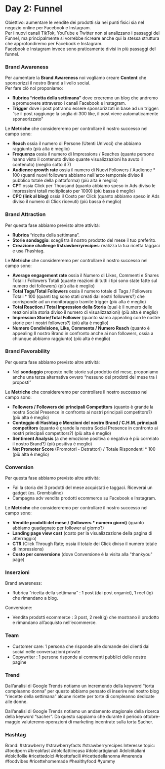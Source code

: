 # Day 2: Funnel

Obiettivo: aumentare le vendite dei prodotti sia nei punti fisici sia nel negozio online per Facebook e Instagram. <br>
Per i nuovi canali TikTok, YouTube e Twitter non si analizzano i passaggi del Funnel, ma principalmente si vorrebbe ricreare anche qui la stessa struttura che approfondiremo per Facebook e Instagram. <br>
Facebook e Instagram invece sono praticamente divisi in più passaggi del funnel. 

### Brand Awareness
Per aumentare la <b>Brand Awareness</b> noi vogliamo creare <b>Content</b> che sponsorizzi il nostro Brand a livello social. <br>
Per fare ciò noi proponiamo:
- <b>Rubrica “ricetta della settimana”</b> dove creeremo un blog che andremo a promuovere attraverso i canali Facebook e Instagram.  
- <b>Trigger</b> dove i post potranno essere sponsorizzati in base ad un trigger: “se il post raggiunge la soglia di 300 like, il post viene automaticamente sponsorizzato”

Le <b>Metriche</b> che considereremo per controllare il nostro successo nel campo sono:
- <b>Reach</b> ossia il numero di Persone (Utenti Univoci) che abbiamo raggiunto (più alta è meglio)
- <b>Frequenza</b> ossia il numero di Impressions / Reaches (quante persone hanno visto il contenuto diviso quante visualizzazioni ha avuto il contenuto) (meglio sotto il 7)
- <b>Audience growth rate</b> ossia il numero di Nuovi Followers / Audience * 100 (quanti nuovi followers abbiamo nell'arco temporale diviso il pubblico totale della piattaforma) (più alta è meglio)
- <b>CPT</b> ossia Click per Thousand (quanto abbiamo speso in Ads diviso le impressioni totali moltiplicato per 1000) (più bassa è meglio)
- <b>CPC (link al blog)</b> ossia il Costo per Click (quanto abbiamo speso in Ads diviso il numero di Click ricevuti) (più bassa è meglio)

  
### Brand Attraction
Per questa fase abbiamo previsto altre attività:
- <b>Rubrica</b> “ricetta della settimana”.
- <b>Storie sondaggio</b>: scegli tra il nostro prodotto del mese il tuo preferito.
- <b>Creazione challenge #strawberryrecipes</b>: realizza la tua ricetta taggaci e usa l’hashtag.

Le <b>Metriche</b> che considereremo per controllare il nostro successo nel campo sono:
- <b>Average engagement rate</b> ossia il Numero di Likes, Commenti e Shares Totali / Followers Totali (quante reazioni di tutti i tipi sono state fatte sul numero dei followers) (più alta è meglio)
- <b>Total Tags/Total Followers</b> ossia il numero totale di Tags / Followers Totali * 100 (quanti tag sono stati creati dai nostri followers?) che corrisponde ad un monitoraggio tramite trigger (più alta è meglio)
- <b>Total Reaction / Total Impression della Storia</b> (qual è il numero delle reazioni alla storia diviso il numero di visualizzazioni) (più alta è meglio)
- <b>Impression Storie/Total Follower</b> (quanto siamo appealing con le nostre storie per i nostri followers?) (più alta è meglio)
- <b>Numero Condivisione, Like, Comments / Numero Reach</b> (quanto è appealing Il nostro Brand in confronto anche ai non followers, ossia a chiunque abbiamo raggiunto) (più alta è meglio)

### Brand Favorability
Per questa fase abbiamo previsto altre attività:
- Nel <b>sondaggio</b> proposto nelle storie sul prodotto del mese, proponiamo anche una terza alternativa ovvero “nessuno dei prodotti del mese tra i proposti”

Le <b>Metriche</b> che considereremo per controllare il nostro successo nel campo sono:
- <b>Followers / Followers dei principali Competitors</b> (quanto è grande la nostra Social Presence in confronto ai nostri principali competitors?) (più alta è meglio)
- <b>Conteggio di Hashtag e Menzioni del nostro Brand / C.H.M. principali competitors</b> (quanto è grande la nostra Social Presence in confronto ai nostri principali competitors?) (più alta è meglio)
- <b>Sentiment Analysis</b> (a che emozione positiva o negativa è più correlato il nostro Brand?) (più positiva è meglio)
- <b>Net Promoter Score</b> (Promotori - Detrattori) / Totale Rispondenti * 100 (più alta è meglio)

### Conversion
Per questa fase abbiamo previsto altre attività:
- Fai la storia dei 3 prodotti del mese acquistati e taggaci. Riceverai un gadget (es. Grembiulino)
- Campagna adv vendita prodotti ecommerce su Facebook e Instagram.

Le <b>Metriche</b> che considereremo per controllare il nostro successo nel campo sono:
- <b>Vendite prodotti del mese / (followers * numero giorni)</b> (quanto abbiamo guadagnato per follower al giorno?)
- <b>Landing page view cost</b> (costo per la visualizzazione della pagina di atterraggio)
- <b>CTR</b> (Click Through Rate; ossia il totale dei Click diviso il numero totale di Impressions)
- <b>Costo per conversione</b> (dove Conversione è la visita alla "thankyou" page)

### Inserzioni
Brand awareness:
- Rubrica “ricetta della settimana” : 1 post (dai post organici), 1 reel (ig) che rimandano a blog.

Conversione:
- Vendita prodotti ecommerce : 3 post, 2 reel(ig) che mostrano il prodotto e rimandano all’acquisto nell’ecommerce.

### Team
- Customer care: 1 persona che risponde alle domande dei clienti dai social nelle conversazioni private 
- Copywriter : 1 persone risponde ai commenti pubblici delle nostre pagine

### Trend
Dall’analisi di Google Trends notiamo un incremendo della keyword “torta compleanno donna” per questo abbiamo pensato di inserire nel nostro blog “riecette della settimana” alcune ricette per torte di compleanno dedicate alle donne. 

Dall’analisi di Google Trends notiamo un andamento stagionale della ricerca della keyword “sacher”. Da questo sappiamo che durante il periodo ottobre-maggio valuteremo operazioni di marketing incentrate sulla torta Sacher.

### Hashtag
Brand: #strawberry #strawberryfacts #strawberryrecipes
Interesse topic: #foodporn #breakfast #dolcifattiincasa #dolciartigianali #dolciitaliani #dolcifollie #ricettedolci #ricettefacili #ricettedellanonna #merenda #foodvibes #ricettehomemade #healthyfood #yummy
